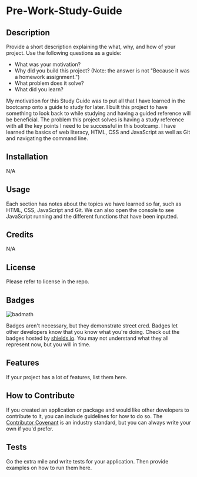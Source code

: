 # Pre-Work-Study-Guide

## Description

Provide a short description explaining the what, why, and how of your project. Use the following questions as a guide:

- What was your motivation?
- Why did you build this project? (Note: the answer is not "Because it was a homework assignment.")
- What problem does it solve?
- What did you learn? 

My motivation for this Study Guide was to put all that I have learned in the bootcamp onto a guide to study for later. I built this project to have something to look back to while studying and having a guided reference will be beneficial. The problem this project solves is having a study reference with all the key points I need to be successful in this bootcamp. I have learned the basics of web literacy, HTML, CSS and JavaScript as well as Git and navigating the command line. 

## Installation

N/A

## Usage

Each section has notes about the topics we have learned so far, such as HTML, CSS, JavaScript and Git. We can also open the console to see JavaScript running and the different functions that have been inputted.


## Credits

N/A

## License

Please refer to license in the repo.

## Badges

![badmath](https://img.shields.io/github/languages/top/nielsenjared/badmath)

Badges aren't necessary, but they demonstrate street cred. Badges let other developers know that you know what you're doing. Check out the badges hosted by [shields.io](https://shields.io/). You may not understand what they all represent now, but you will in time.

## Features

If your project has a lot of features, list them here.

## How to Contribute

If you created an application or package and would like other developers to contribute to it, you can include guidelines for how to do so. The [Contributor Covenant](https://www.contributor-covenant.org/) is an industry standard, but you can always write your own if you'd prefer.

## Tests

Go the extra mile and write tests for your application. Then provide examples on how to run them here.